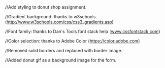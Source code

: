 //Add styling to donut shop assignment.

//Gradient background: thanks to w3schools (http://www.w3schools.com/css/css3_gradients.asp)

//Font family: thanks to Dan's Tools font stack help (www.cssfontstack.com)

//Color selection: thanks to Adobe Color (https://color.adobe.com)

//Removed solid borders and replaced with border image.

//Added donut gif as a background image for the form.

